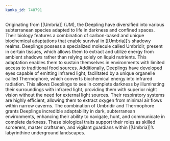 ```yaml
---
kanka_id: 748791
---
```


Originating from [[Umbria]] (UM), the Deepling have diversified into various subterranean species adapted to life in darkness and confined spaces. Their biology features a combination of carbon-based and unique biochemical adaptations that enable survival in [[Umbria]]’s shadowy realms. Deeplings possess a specialized molecule called Umbridir, present in certain tissues, which allows them to extract and utilize energy from ambient shadows rather than relying solely on liquid nutrients. This adaptation enables them to sustain themselves in environments with limited access to traditional food sources. Additionally, Deeplings have developed eyes capable of emitting infrared light, facilitated by a unique organelle called Thermophore, which converts biochemical energy into infrared radiation. This allows Deeplings to see in complete darkness by illuminating their surroundings with infrared light, providing them with superior night vision without the need for external light sources. Their respiratory systems are highly efficient, allowing them to extract oxygen from minimal air flows within narrow caverns. The combination of Umbridir and Thermophore grants Deeplings incredible adaptability in dark, subterranean environments, enhancing their ability to navigate, hunt, and communicate in complete darkness. These biological traits support their roles as skilled sorcerers, master craftsmen, and vigilant guardians within [[Umbria]]’s labyrinthine underground landscapes.